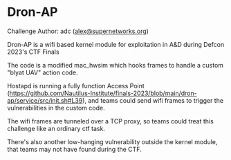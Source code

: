 # Dron-AP

Challenge Author: adc (alex@supernetworks.org)

Dron-AP is a wifi based kernel module for exploitation in A&D during Defcon 2023's CTF Finals 

The code is a modified mac_hwsim which hooks frames to handle a custom "blyat UAV" action code. 

Hostapd is running a fully function Access Point (https://github.com/Nautilus-Institute/finals-2023/blob/main/dron-ap/service/src/init.sh#L39),
and teams could send wifi frames to trigger the vulnerabilities in the custom code. 

The wifi frames are tunneled over a TCP proxy, so teams could treat this challenge like an ordinary ctf task.

There's also another low-hanging vulnerability outside the kernel module, that teams may not have found during the CTF. 
